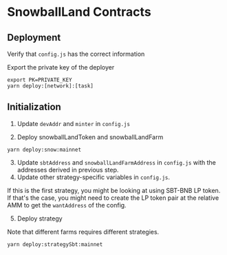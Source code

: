 # SnowballLand Contracts

## Deployment

Verify that `config.js` has the correct information

Export the private key of the deployer

```
export PK=PRIVATE_KEY
yarn deploy:[network]:[task]
```

## Initialization

1. Update `devAddr` and `minter` in `config.js`

2. Deploy snowballLandToken and snowballLandFarm

```
yarn deploy:snow:mainnet
```

3. Update `sbtAddress` and `snowballLandFarmAddress` in `config.js` with the addresses derived in previous step. 
4. Update other strategy-specific variables in `config.js`.

If this is the first strategy, you might be looking at using SBT-BNB LP token. If that's the case, you might need to create the LP token pair at the relative AMM to get the `wantAddress` of the config.

5. Deploy strategy

Note that different farms requires different strategies.

```
yarn deploy:strategySbt:mainnet
```
